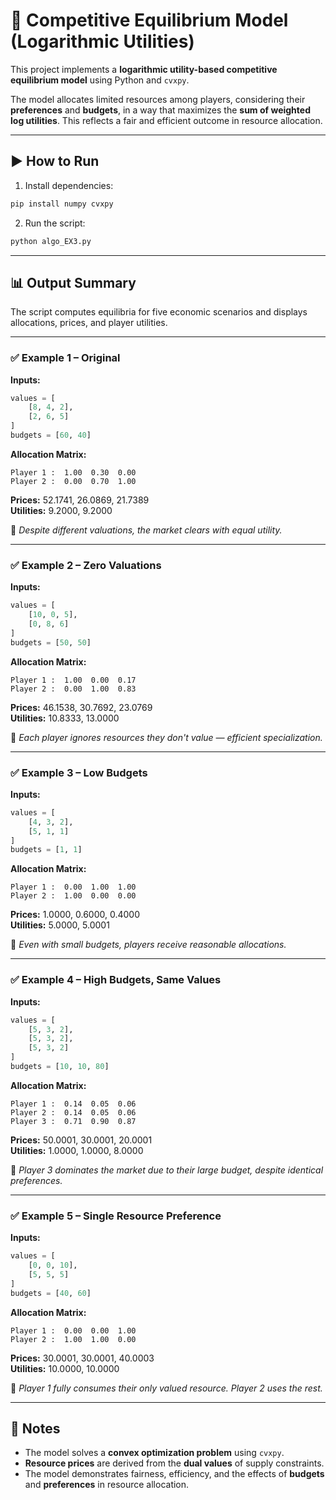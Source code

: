 # 🧮 Competitive Equilibrium Model (Logarithmic Utilities)

This project implements a **logarithmic utility-based competitive equilibrium model** using Python and `cvxpy`.

The model allocates limited resources among players, considering their **preferences** and **budgets**, in a way that maximizes the **sum of weighted log utilities**. This reflects a fair and efficient outcome in resource allocation.

---

## ▶️ How to Run

1. Install dependencies:
```bash
pip install numpy cvxpy
```

2. Run the script:
```bash
python algo_EX3.py
```

---

## 📊 Output Summary

The script computes equilibria for five economic scenarios and displays allocations, prices, and player utilities.

---

### ✅ Example 1 – Original

**Inputs:**
```python
values = [
    [8, 4, 2],
    [2, 6, 5]
]
budgets = [60, 40]
```

**Allocation Matrix:**
```
Player 1 :  1.00  0.30  0.00  
Player 2 :  0.00  0.70  1.00
```

**Prices:** 52.1741, 26.0869, 21.7389  
**Utilities:** 9.2000, 9.2000

📌 *Despite different valuations, the market clears with equal utility.*

---

### ✅ Example 2 – Zero Valuations

**Inputs:**
```python
values = [
    [10, 0, 5],
    [0, 8, 6]
]
budgets = [50, 50]
```

**Allocation Matrix:**
```
Player 1 :  1.00  0.00  0.17  
Player 2 :  0.00  1.00  0.83
```

**Prices:** 46.1538, 30.7692, 23.0769  
**Utilities:** 10.8333, 13.0000

📌 *Each player ignores resources they don't value — efficient specialization.*

---

### ✅ Example 3 – Low Budgets

**Inputs:**
```python
values = [
    [4, 3, 2],
    [5, 1, 1]
]
budgets = [1, 1]
```

**Allocation Matrix:**
```
Player 1 :  0.00  1.00  1.00  
Player 2 :  1.00  0.00  0.00
```

**Prices:** 1.0000, 0.6000, 0.4000  
**Utilities:** 5.0000, 5.0001

📌 *Even with small budgets, players receive reasonable allocations.*

---

### ✅ Example 4 – High Budgets, Same Values

**Inputs:**
```python
values = [
    [5, 3, 2],
    [5, 3, 2],
    [5, 3, 2]
]
budgets = [10, 10, 80]
```

**Allocation Matrix:**
```
Player 1 :  0.14  0.05  0.06  
Player 2 :  0.14  0.05  0.06  
Player 3 :  0.71  0.90  0.87
```

**Prices:** 50.0001, 30.0001, 20.0001  
**Utilities:** 1.0000, 1.0000, 8.0000

📌 *Player 3 dominates the market due to their large budget, despite identical preferences.*

---

### ✅ Example 5 – Single Resource Preference

**Inputs:**
```python
values = [
    [0, 0, 10],
    [5, 5, 5]
]
budgets = [40, 60]
```

**Allocation Matrix:**
```
Player 1 :  0.00  0.00  1.00  
Player 2 :  1.00  1.00  0.00
```

**Prices:** 30.0001, 30.0001, 40.0003  
**Utilities:** 10.0000, 10.0000

📌 *Player 1 fully consumes their only valued resource. Player 2 uses the rest.*

---

## 🧠 Notes

- The model solves a **convex optimization problem** using `cvxpy`.
- **Resource prices** are derived from the **dual values** of supply constraints.
- The model demonstrates fairness, efficiency, and the effects of **budgets** and **preferences** in resource allocation.
